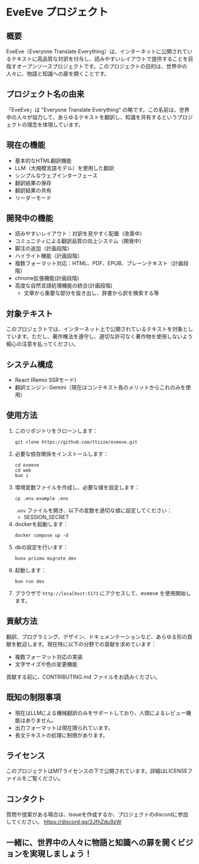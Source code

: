 #  EveEve プロジェクト

## 概要
EveEve（Everyone Translate Everything）は、インターネットに公開されているテキストに高品質な対訳を付与し、読みやすいレイアウトで提供することを目指すオープンソースプロジェクトです。このプロジェクトの目的は、世界中の人々に、物語と知識への扉を開くことです。

## プロジェクト名の由来
「EveEve」は "Everyone Translate Everything" の略です。この名前は、世界中の人々が協力して、あらゆるテキストを翻訳し、知識を共有するというプロジェクトの理念を体現しています。

## 現在の機能
- 基本的なHTML翻訳機能
- LLM（大規模言語モデル）を使用した翻訳
- シンプルなウェブインターフェース
- 翻訳結果の保存
- 翻訳結果の共有
- リーダーモード

## 開発中の機能
- 読みやすいレイアウト：対訳を見やすく配置（改善中）
- コミュニティによる翻訳品質の向上システム（開発中）
- 脚注の追加（計画段階）
- ハイライト機能（計画段階）
- 複数フォーマット対応：HTML、PDF、EPUB、プレーンテキスト（計画段階）
- chrome拡張機能(計画段階)
- 高度な自然言語処理機能の統合(計画段階)
   - 文章から重要な部分を抜き出し、辞書から訳を検索する等

## 対象テキスト
このプロジェクトでは、インターネット上で公開されているテキストを対象としています。ただし、著作権法を遵守し、適切な許可なく著作物を使用しないよう細心の注意を払ってください｡

## システム構成
- React (Remix SSRモード)
- 翻訳エンジン: Gemini（現在はコンテキスト長のメリットからこれのみを使用）

## 使用方法
1. このリポジトリをクローンします：
   ```
   git clone https://github.com/ttizze/eveeve.git
   ```
2. 必要な依存関係をインストールします：
   ```
   cd eveeve
   cd web
   bun i
   ```
3. 環境変数ファイルを作成し、必要な値を設定します：
   ```
   cp .env.example .env
   ```
   `.env` ファイルを開き、以下の変数を適切な値に設定してください：
   - SESSION_SECRET
4. dockerを起動します：
   ```
   docker compose up -d
   ```
5. dbの設定を行います：
   ```
   bunx prisma migrate dev
   ```
6. 起動します：
   ```
   bun run dev
   ```
6. ブラウザで `http://localhost:5173` にアクセスして、eveeve を使用開始します。


## 貢献方法
翻訳、プログラミング、デザイン、ドキュメンテーションなど、あらゆる形の貢献を歓迎します。現在特に以下の分野での貢献を求めています：
- 複数フォーマット対応の実装
- 文字サイズや色の変更機能

貢献する前に、CONTRIBUTING.md ファイルをお読みください。

## 既知の制限事項
- 現在はLLMによる機械翻訳のみをサポートしており、人間によるレビュー機能はありません。
- 出力フォーマットは現在限られています。
- 長文テキストの処理に制限があります。

## ライセンス
このプロジェクトはMITライセンスの下で公開されています。詳細はLICENSEファイルをご覧ください。

## コンタクト
質問や提案がある場合は、Issueを作成するか、プロジェクトのdiscordに参加してください。
https://discord.gg/2JfhZdu9zW

## 一緒に、世界中の人々に物語と知識への扉を開くビジョンを実現しましょう！
